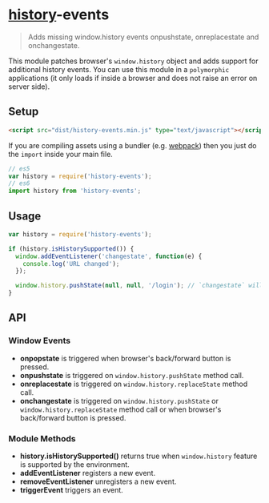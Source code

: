 # [history](https://developer.mozilla.org/en-US/docs/Web/API/Window/history)-events

> Adds missing window.history events onpushstate, onreplacestate and onchangestate.

This module patches browser's `window.history` object and adds support for additional history events. You can use this module in a `polymorphic` applications (it only loads if inside a browser and does not raise an error on server side).

## Setup

```html
<script src="dist/history-events.min.js" type="text/javascript"></script>
```

If you are compiling assets using a bundler (e.g. [webpack](http://webpack.github.io/)) then you just do the `import` inside your main file.

```js
// es5
var history = require('history-events');
// es6
import history from 'history-events';
```

## Usage

```js
var history = require('history-events');

if (history.isHistorySupported()) {
  window.addEventListener('changestate', function(e) {
    console.log('URL changed');
  });

  window.history.pushState(null, null, '/login'); // `changestate` will be triggered
}
```

## API

### Window Events

* **onpopstate** is triggered when browser's back/forward button is pressed.
* **onpushstate** is triggered on `window.history.pushState` method call.
* **onreplacestate** is triggered on `window.history.replaceState` method call.
* **onchangestate** is triggered on `window.history.pushState` or `window.history.replaceState` method call or when browser's back/forward button is pressed.

### Module Methods

* **history.isHistorySupported()** returns true when `window.history` feature is supported by the environment.
* **addEventListener** registers a new event.
* **removeEventListener** unregisters a new event.
* **triggerEvent** triggers an event.
